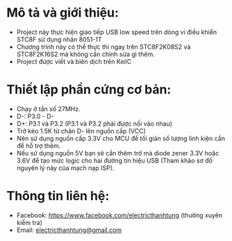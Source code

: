 ﻿# Mô tả và giới thiệu:
* Project này thực hiện giao tiếp USB low speed trên dòng vi điều khiển STC8F sử dụng nhân 8051-1T
* Chương trình này có thể thực thi ngay trên STC8F2K08S2 và STC8F2K16S2 mà không cần chỉnh sửa gì thêm.
* Project được viết và biên dịch trên KeilC
# Thiết lập phần cứng cơ bản:
* Chạy ở tần số 27MHz.
* D-: P3.0 - D-
* D+: P3.1 và P3.2 (P3.1 và P3.2 phải được nối vào nhau)
* Trở kéo 1.5K từ chân D- lên nguồn cấp (VCC)
* Nên sử dụng nguồn cấp 3.3V cho MCU để tối giản số lượng linh kiện cần để hỗ trợ thêm.
* Nếu sử dụng nguồn 5V bạn sẽ cần thêm trở mà diode zener 3.3V hoặc 3.6V để tạo mức logic
cho hai đường tín hiệu USB (Tham khảo sơ đồ nguyên lý này của mạch nạp ISP).
# Thông tin liên hệ:
* Facebook: https://www.facebook.com/electricthanhtung (thường xuyên kiểm tra)
* Email: electricthanhtung@gmail.com
